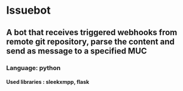 # Issuebot

## A bot that receives triggered webhooks from remote git repository, parse the content and send as message to a specified MUC

### Language: python
#### Used libraries : sleekxmpp, flask

